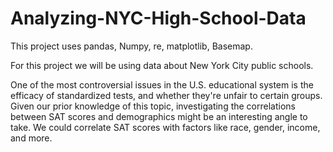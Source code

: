# Analyzing-NYC-High-School-Data
This project uses pandas, Numpy, re, matplotlib, Basemap.

For this project we will be using data about New York City public schools.

One of the most controversial issues in the U.S. educational system is the efficacy of standardized tests, and whether they're unfair to certain groups. Given our prior knowledge of this topic, investigating the correlations between SAT scores and demographics might be an interesting angle to take. We could correlate SAT scores with factors like race, gender, income, and more.

